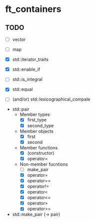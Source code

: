 # ft_containers

## TODO
- [ ] vector
- [ ] map

- [x] std::iterator_traits
- [x] std::enable_if
- [ ] std::is_integral
- [x] std::equal 
- [ ] (and/or) std::lexicographical_compale
- std::pair
  - Member types
    - [x] first_type
    - [x] second_type
  - Member objects
    - [x] first
    - [x] second
  - Member functions
    - [x] (constructor)
    - [x] operator=
  - Non-member fucntions
    - [ ] make_pair
    - [x] operator=
    - [x] operator==
    - [x] operator!=
    - [x] operator<
    - [x] operator<=
    - [x] operator>
    - [x] operator>=
- std::make_pair (-> pair)
